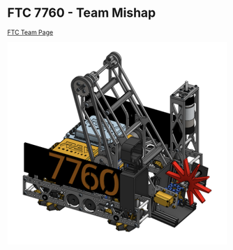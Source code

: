 # FTC 7760 - Team Mishap

[FTC Team Page](https://ftc-events.firstinspires.org/team/7760)

![The Bot](docs/images/7760_Full_Bot_Image.png)

